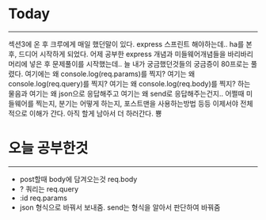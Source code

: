# Today
----------
섹션3에 온 후 크루에게 매일 했던말이 있다. express 스프린트 해야하는데.. ha를 본 후, 드디어 시작하게 되었다. 어제 공부한 express 개념과 미들웨어개념들을 바리바리 머리에 넣은 후 문제풀이를 시작했는데.. 늘 내가 궁금했던것들의 궁금증이 80프로는 풀렸다.
여기에는 왜 console.log(req.params)를 찍지? 여기는 왜 console.log(req.query)를 찍지? 
여기는 왜 console.log(req.body)를 찍지? 하는 물음과 여기는 왜 json으로 응답해주고 여기는 왜 send로 응답해주는건지.. 어쩔때 미들웨어를 찍는지, 분기는 어떻게 하는지, 포스트맨을 사용하는방법 등등 이제서야 전체적으로 이해가 간다. 아직 할게 남아서 더 하러간다. 뿅


 # 오늘 공부한것
 ---------
- post할때 body에 담겨오는것 req.body
- ? 쿼리는 req.query
- :id req.params
- json 형식으로 바꿔서 보내줌. send는 형식을 알아서 판단하여 바꿔줌
